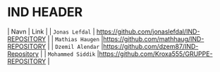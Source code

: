 <h1> IND HEADER </h1>

| Navn | Link |
| `Jonas Lefdal` | https://github.com/jonaslefdal/IND-REPOSITORY |
| `Mathias Haugen` |https://github.com/mathhaug/IND-REPOSITORY  |
| `Dzemil Alendar` |https://github.com/dzem87/IND-Repository  |
| `Mohammed Siddik` |https://github.com/Kroxa555/GRUPPE-REPOSITORY |